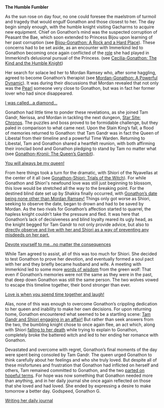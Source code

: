 **The Humble Fumbler**

As the sun rose on day four, no one could foresee the maelstrom of turmoil and tragedy that would engulf Gonathon and those closest to her. The day begin simply enough, with the humble knight visiting Gacharms to acquire new equipment. Chief on Gonathon’s mind was the suspected corruption of Peasant the Bae, which soon extended to Princess Bijou upon learning of her past corruption (see [Bijou-Gonathon: A Rock and a Hard Place](#edge:gonathon-g-koseki-bijou-left-3-left-3)). These concerns had to be set aside, as an encounter with Immerkind led to Gonathon becoming once again conflicted of the [role](https://youtu.be/BSPi8sTHdAY?t=21m13s) she had played in Immerkind’s delusional pursual of the Princess. (see [Cecilia-Gonathon: The Kind and the Humble Knight](#edge:cecilia-immerkind-gonathon-g-left-2-right-2))

Her search for solace led her to Mordan Ramsey who, after some haggling, agreed to become Gonathon’s therapist (see [Mordan-Gonathon: A Powerful Dynamic](#edge:mori-calliope-gonathon-g-bottom-1-bottom-3)). It was during their discussions that Mordan revealed that not only was the [Pearl](https://youtu.be/BSPi8sTHdAY?t=1h23m45s) someone very close to Gonathon, but was in fact her former lover who had since disappeared. 

[I was called…a diamond…](#embed:https://youtu.be/BSPi8sTHdAY?t=4h17m53s)

Gonathon had little time to ponder these revelations, as she joined Tam Gandr, Nerissa, and Mordan in tackling the next dungeon, [Star Site: Chronos](https://youtu.be/BSPi8sTHdAY?t=1h44m14s). The puzzles and boss proved to be formidable challenge, but they paled in comparison to what came next. Upon the Stain King’s fall, a flood of memories returned to Gonathon: that Tam Gandr was in fact the Queen of Libestal from their timeline and a powerful Time Warden. Returning to Libestal, Tam and Gonathon shared a heartfelt reunion, with both affirming their ironclad bond and Gonathon pledging to stand by Tam no matter what (see [Gonathon-Kronii: The Queen’s Gambit](#edge:tam-gandr-gonathon-g-right-2-bottom-1)). 

[You will always be my queen!](#embed:https://youtu.be/BSPi8sTHdAY?t=2h43m48s)

From here things took a turn for the dramatic, with Shiori of the Nyavellas at the center of it all (see [Gonathon-Shiori: Trials of the Witch](#edge:gonathon-g-shiori-nyavella-top-2-bottom-1)). For while Gonathon and Shiori's newfound love was still just beginning to blossom, this love would be stretched all the way to the breaking point. For the destined blind date set up by Shakira finally occurred, with [Gonathon’s date being none other than Mordan Ramsey!](https://youtu.be/BSPi8sTHdAY?t=3h11m48s) Things only got worse as Shiori, seeking to observe the date, began to drown and had to be saved by Mordan. As the two rivals for Gonathon’s affection started to quarrel, the hapless knight couldn’t take the pressure and fled. It was here that Gonathon’s lack of decisiveness and blind loyalty reared its ugly head, as the knight begged for Tam Gandr to not only provide advice, but also to [directly observe and live with her and Shiori as a way of preventing any misdeeds on her part.](https://youtu.be/BSPi8sTHdAY?t=3h28m55s)

[Devote yourself to me…no matter the consequences](#embed:https://youtu.be/BSPi8sTHdAY?t=3h51m2s)

While Tam agreed to assist, all of this was too much for Shiori. She decided to test Gonathon to prove her devotion, and eventually formed a soul pact with her and they briefly became husband and wife. A meeting with Immerkind led to some more [words of wisdom](https://youtu.be/BSPi8sTHdAY?t=4h23m50s) from the green wolf: That even if Gonathon’s memories were not the same as they were in the past, that deep down Gonathon was still the same person. The two wolves vowed to escape this timeline together, their bond stronger than ever. 

[Love is when you spend time together and laugh!](#embed:https://youtu.be/BSPi8sTHdAY?t=4h19m42s)

Alas, none of this was enough to overcome Gonathon’s crippling dedication to her queen and inability to make her own decisions. For upon returning home, Gonathon encountered what seemed to be a startling scene: [Tam Gandr and Shiori engaging in an affair!](https://youtu.be/BSPi8sTHdAY?t=4h31m02s) But rather than seek answers from the two, the bumbling knight chose to once again flee, an act which, along with Shiori [falling to her death](https://youtu.be/BSPi8sTHdAY?t=4h36m00s) while trying to explain to Gonathon, completely broke the battered witch and led to her ending her romance with Gonathon. 

Devastated and overcome with regret, Gonathon’s final moments of the day were spent being consoled by Tam Gandr. The queen urged Gonathon to think carefully about her feelings and who she truly loved. But despite all of these misfortunes and frustration that Gonathon had inflicted on herself and others, Tam remained committed to Gonathon, and the two [parted on hopeful terms](https://youtu.be/BSPi8sTHdAY?t=5h6m45s). For hope was now something that Gonathon needed more than anything, and in her daily journal she once again reflected on those that she loved and had loved. She ended by expressing a desire to make tomorrow a better day. Godspeed, Gonathon G.

[Writing her daily journal](#embed:https://youtu.be/BSPi8sTHdAY?t=5h28m35s)
